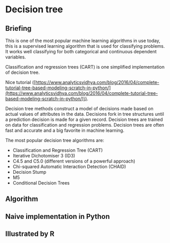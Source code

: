 # Decision tree

## Briefing

This is one of the most popular machine learning algorithms in use today, this is a supervised learning algorithm that is used for classifying problems. It works well classifying for both categorical and continuous dependent variables.

Classification and regression trees \(CART\) is one simplified implementation of decision tree.

Nice tutorial \([https://www.analyticsvidhya.com/blog/2016/04/complete-tutorial-tree-based-modeling-scratch-in-python/](https://www.analyticsvidhya.com/blog/2016/04/complete-tutorial-tree-based-modeling-scratch-in-python/)\).

Decision tree methods construct a model of decisions made based on actual values of attributes in the data. Decisions fork in tree structures until a prediction decision is made for a given record. Decision trees are trained on data for classification and regression problems. Decision trees are often fast and accurate and a big favorite in machine learning.

The most popular decision tree algorithms are:

* Classification and Regression Tree \(CART\)
* Iterative Dichotomiser 3 \(ID3\)
* C4.5 and C5.0 \(different versions of a powerful approach\)
* Chi-squared Automatic Interaction Detection \(CHAID\)
* Decision Stump
* M5
* Conditional Decision Trees

## Algorithm

## Naive implementation in Python

## Illustrated by R 

